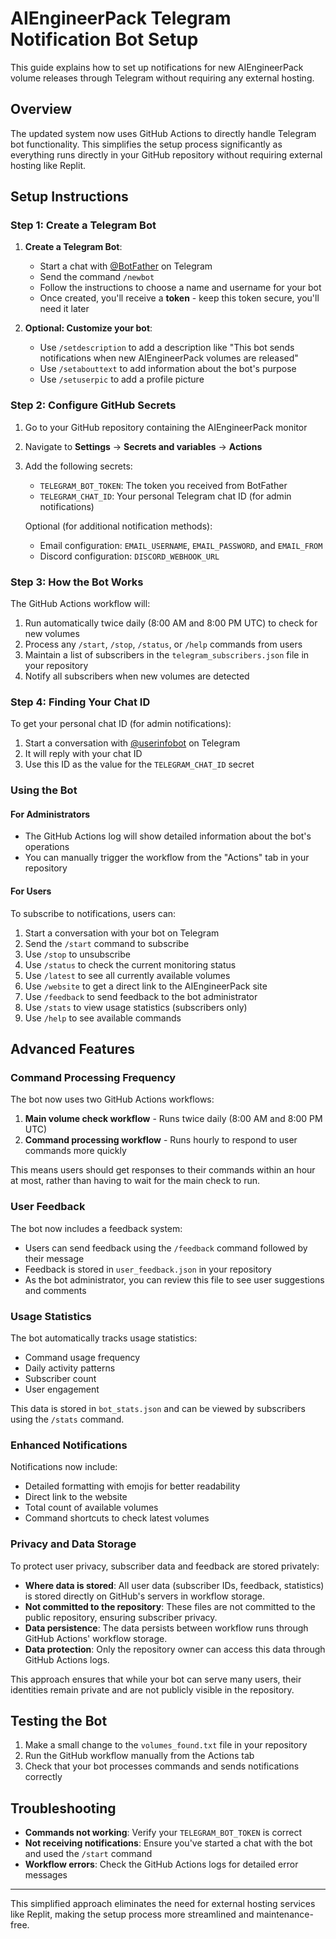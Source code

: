 # AIEngineerPack Telegram Notification Bot Setup

This guide explains how to set up notifications for new AIEngineerPack volume releases through Telegram without requiring any external hosting.

## Overview

The updated system now uses GitHub Actions to directly handle Telegram bot functionality. This simplifies the setup process significantly as everything runs directly in your GitHub repository without requiring external hosting like Replit.

## Setup Instructions

### Step 1: Create a Telegram Bot

1. **Create a Telegram Bot**:
   - Start a chat with [@BotFather](https://t.me/BotFather) on Telegram
   - Send the command `/newbot`
   - Follow the instructions to choose a name and username for your bot
   - Once created, you'll receive a **token** - keep this token secure, you'll need it later

2. **Optional: Customize your bot**:
   - Use `/setdescription` to add a description like "This bot sends notifications when new AIEngineerPack volumes are released"
   - Use `/setabouttext` to add information about the bot's purpose
   - Use `/setuserpic` to add a profile picture

### Step 2: Configure GitHub Secrets

1. Go to your GitHub repository containing the AIEngineerPack monitor
2. Navigate to **Settings** → **Secrets and variables** → **Actions**
3. Add the following secrets:
   - `TELEGRAM_BOT_TOKEN`: The token you received from BotFather
   - `TELEGRAM_CHAT_ID`: Your personal Telegram chat ID (for admin notifications)
   
   Optional (for additional notification methods):
   - Email configuration: `EMAIL_USERNAME`, `EMAIL_PASSWORD`, and `EMAIL_FROM`
   - Discord configuration: `DISCORD_WEBHOOK_URL`

### Step 3: How the Bot Works

The GitHub Actions workflow will:
1. Run automatically twice daily (8:00 AM and 8:00 PM UTC) to check for new volumes
2. Process any `/start`, `/stop`, `/status`, or `/help` commands from users
3. Maintain a list of subscribers in the `telegram_subscribers.json` file in your repository
4. Notify all subscribers when new volumes are detected

### Step 4: Finding Your Chat ID

To get your personal chat ID (for admin notifications):
1. Start a conversation with [@userinfobot](https://t.me/userinfobot) on Telegram
2. It will reply with your chat ID
3. Use this ID as the value for the `TELEGRAM_CHAT_ID` secret

### Using the Bot

#### For Administrators
- The GitHub Actions log will show detailed information about the bot's operations
- You can manually trigger the workflow from the "Actions" tab in your repository

#### For Users
To subscribe to notifications, users can:
1. Start a conversation with your bot on Telegram
2. Send the `/start` command to subscribe
3. Use `/stop` to unsubscribe
4. Use `/status` to check the current monitoring status
5. Use `/latest` to see all currently available volumes
6. Use `/website` to get a direct link to the AIEngineerPack site
7. Use `/feedback` to send feedback to the bot administrator
8. Use `/stats` to view usage statistics (subscribers only)
9. Use `/help` to see available commands

## Advanced Features

### Command Processing Frequency
The bot now uses two GitHub Actions workflows:
1. **Main volume check workflow** - Runs twice daily (8:00 AM and 8:00 PM UTC)
2. **Command processing workflow** - Runs hourly to respond to user commands more quickly

This means users should get responses to their commands within an hour at most, rather than having to wait for the main check to run.

### User Feedback
The bot now includes a feedback system:
- Users can send feedback using the `/feedback` command followed by their message
- Feedback is stored in `user_feedback.json` in your repository
- As the bot administrator, you can review this file to see user suggestions and comments

### Usage Statistics
The bot automatically tracks usage statistics:
- Command usage frequency
- Daily activity patterns
- Subscriber count
- User engagement

This data is stored in `bot_stats.json` and can be viewed by subscribers using the `/stats` command.

### Enhanced Notifications
Notifications now include:
- Detailed formatting with emojis for better readability
- Direct link to the website
- Total count of available volumes
- Command shortcuts to check latest volumes

### Privacy and Data Storage
To protect user privacy, subscriber data and feedback are stored privately:

- **Where data is stored**: All user data (subscriber IDs, feedback, statistics) is stored directly on GitHub's servers in workflow storage.
- **Not committed to the repository**: These files are not committed to the public repository, ensuring subscriber privacy.
- **Data persistence**: The data persists between workflow runs through GitHub Actions' workflow storage.
- **Data protection**: Only the repository owner can access this data through GitHub Actions logs.

This approach ensures that while your bot can serve many users, their identities remain private and are not publicly visible in the repository.

## Testing the Bot

1. Make a small change to the `volumes_found.txt` file in your repository
2. Run the GitHub workflow manually from the Actions tab
3. Check that your bot processes commands and sends notifications correctly

## Troubleshooting

- **Commands not working**: Verify your `TELEGRAM_BOT_TOKEN` is correct
- **Not receiving notifications**: Ensure you've started a chat with the bot and used the `/start` command
- **Workflow errors**: Check the GitHub Actions logs for detailed error messages

---

This simplified approach eliminates the need for external hosting services like Replit, making the setup process more streamlined and maintenance-free. 